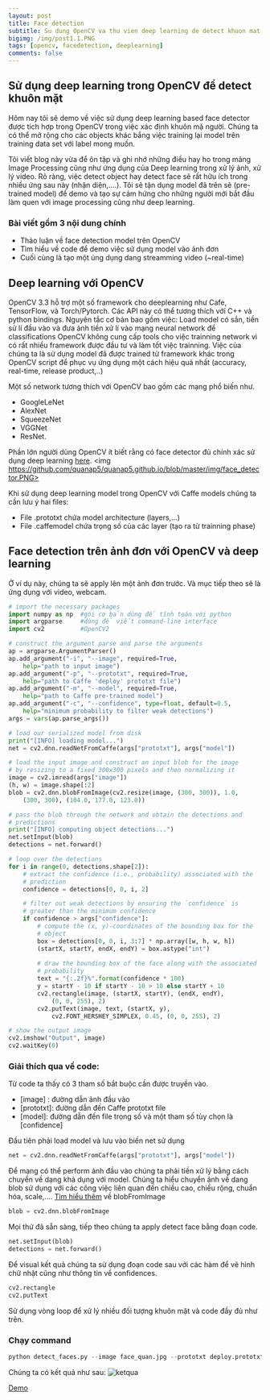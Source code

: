 ```yaml
---
layout: post
title: Face detection
subtitle: Su dung OpenCV va thu vien deep learning de detect khuon mat
bigimg: /img/post1.1.PNG
tags: [opencv, facedetection, deeplearning]
comments: false
---
```


## Sử dụng deep learning trong OpenCV để detect khuôn mặt

Hôm nay tôi sẽ demo về việc sử dụng deep learning based face detector được tich hợp trong OpenCV trong việc xác định khuôn mặ người. Chúng ta có thể mở rộng cho các objects khác bắng việc training lại model trên training data set với label mong muốn.

Tôi viết blog này vừa để ôn tập và ghi nhớ những điều hay ho trong mảng Image Processing cũng như ứng dụng của Deep learning trong xử lý ảnh, xử lý video. Rõ ràng, việc detect object hay detect face sẽ rất hữu ích trong nhiều ứng sau này (nhận diện,....). Tôi sẽ tận dụng model đã trên sẽ (pre-trained model) để demo và tạo sự cảm hứng cho những người mới bắt đầu làm quen với image processing cũng như deep learning.

### Bài viết gồm 3 nội dung chính
- Thảo luận về face detection model trên OpenCV
- Tìm hiểu về code để demo việc sử dụng model vào ảnh đơn
- Cuối cùng là tạo một úng dụng dang streamming video (~real-time)

## Deep learning với OpenCV
OpenCV 3.3 hỗ trợ một số framework cho deeplearning như Cafe, TensorFlow, và Torch/Pytorch. Các API này có thể tương thích với C++ và python bindings. Nguyên tắc cơ bản bao gồm việc: Load model có sắn, tiền sử lí đầu vào và đưa ảnh tiền xử lí vào mạng neural network để classifications OpenCV không cung cấp tools cho việc trainning network vì có rất nhiều framework được đầu tư và làm tốt việc trainning. Việc của chúng ta là sử dụng model đã được trained từ framework khác trong OpenCV script để phục vụ ứng dụng một cách hiệu quả nhất (accuracy, real-time, release product,..)

Một số network tương thích với OpenCV bao gồm các mạng phổ biến như.
- GoogleLeNet
- AlexNet
- SqueezeNet
- VGGNet
- ResNet.

Phần lớn người dùng OpenCV ít biết rằng có face detector đủ chính xác sử dụng deep learning [here](https://github.com/opencv/opencv/tree/master/samples/dnn/face_detector).
<img https://github.com/quanap5/quanap5.github.io/blob/master/img/face_detector.PNG>

Khi sử dụng deep learning model trong OpenCV với Caffe models chúng ta cần lưu ý hai files:
- File .prototxt chứa model architecture (layers,...)
- File .caffemodel chứa trọng số của các layer (tạo ra từ trainning phase)

## Face detection trên ảnh đơn với OpenCV và deep learning

Ở ví dụ này, chúng ta sẽ apply lên một ảnh đơn trước. Và mục tiếp theo sẽ là ứng dụng với video, webcam.

```python
# import the necessary packages
import numpy as np  #gói cơ bản dùng để tính toán với python
import argparse     #dùng để viết command-line interface
import cv2          #OpenCV2

# construct the argument parse and parse the arguments
ap = argparse.ArgumentParser()
ap.add_argument("-i", "--image", required=True,
	help="path to input image")
ap.add_argument("-p", "--prototxt", required=True,
	help="path to Caffe 'deploy' prototxt file")
ap.add_argument("-m", "--model", required=True,
	help="path to Caffe pre-trained model")
ap.add_argument("-c", "--confidence", type=float, default=0.5,
	help="minimum probability to filter weak detections")
args = vars(ap.parse_args())

# load our serialized model from disk
print("[INFO] loading model...")
net = cv2.dnn.readNetFromCaffe(args["prototxt"], args["model"])

# load the input image and construct an input blob for the image
# by resizing to a fixed 300x300 pixels and then normalizing it
image = cv2.imread(args["image"])
(h, w) = image.shape[:2]
blob = cv2.dnn.blobFromImage(cv2.resize(image, (300, 300)), 1.0,
	(300, 300), (104.0, 177.0, 123.0))

# pass the blob through the network and obtain the detections and
# predictions
print("[INFO] computing object detections...")
net.setInput(blob)
detections = net.forward()

# loop over the detections
for i in range(0, detections.shape[2]):
	# extract the confidence (i.e., probability) associated with the
	# prediction
	confidence = detections[0, 0, i, 2]

	# filter out weak detections by ensuring the `confidence` is
	# greater than the minimum confidence
	if confidence > args["confidence"]:
		# compute the (x, y)-coordinates of the bounding box for the
		# object
		box = detections[0, 0, i, 3:7] * np.array([w, h, w, h])
		(startX, startY, endX, endY) = box.astype("int")
 
		# draw the bounding box of the face along with the associated
		# probability
		text = "{:.2f}%".format(confidence * 100)
		y = startY - 10 if startY - 10 > 10 else startY + 10
		cv2.rectangle(image, (startX, startY), (endX, endY),
			(0, 0, 255), 2)
		cv2.putText(image, text, (startX, y),
			cv2.FONT_HERSHEY_SIMPLEX, 0.45, (0, 0, 255), 2)

# show the output image
cv2.imshow("Output", image)
cv2.waitKey(0)
```


### Giải thích qua về code:

Từ code ta thấy có 3 tham số bắt buộc cần được truyền vào.

- [image] : đường dẫn ảnh đầu vào
- [prototxt]: đường dẫn đến Caffe prototxt file
- [model]: đường dẫn đến file trọng số và một tham số tùy chọn là [confidence]
 
Đầu tiên phải load model và lưu vào biến net sử dụng
```python
net = cv2.dnn.readNetFromCaffe(args["prototxt"], args["model"])
```

Để mạng có thể perform ảnh đầu vào chúng ta phải tiền xử lý bằng cách chuyển về dạng khả dụng với model. Chúng ta hiểu chuyển ảnh về dang  blob  sử dụng với các công việc liên quan đến chiều cao, chiều rộng, chuẩn hóa, scale,.... [Tìm hiểu thêm](https://www.pyimagesearch.com/2017/11/06/deep-learning-opencvs-blobfromimage-works) về blobFromImage
```python
blob = cv2.dnn.blobFromImage
```

Mọi thứ đã sẵn sàng, tiếp theo chúng ta apply detect face bằng đoạn code.
```python
net.setInput(blob)
detections = net.forward()
```

Để visual kết quả chúng ta sử dụng đoạn code sau với các hàm để vẽ hình chữ nhật cũng như thông tin về confidences.
```python
cv2.rectangle
cv2.putText
```
Sử dụng vòng loop để xử lý nhiều đối tượng khuôn mặt và code đầy đủ như trên.

### Chạy command
```python
python detect_faces.py --image face_quan.jpg --prototxt deploy.prototxt.txt --model res10_300x300_ssd_iter_140000.caffemodel
```
Chúng ta có kết quả như sau:
![ketqua](https://github.com/quanap5/quanap5.github.io/blob/master/img/demoOnsingleImage.PNG)

[Demo](https://github.com/quanap5/quanap5.github.io/blob/master/img/20190303_021246.mp4)
